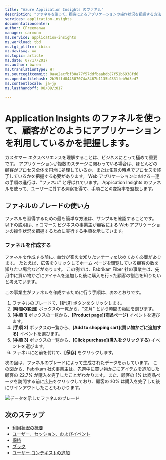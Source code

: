 ```yaml
---
title: "Azure Application Insights のファネル"
description: "ファネルを使って、顧客によるアプリケーションの操作状況を把握する方法を説明します。"
services: application-insights
documentationcenter: 
author: CFreemanwa
manager: carmonm
ms.service: application-insights
ms.workload: tbd
ms.tgt_pltfrm: ibiza
ms.devlang: na
ms.topic: article
ms.date: 07/17/2017
ms.author: bwren
ms.translationtype: HT
ms.sourcegitcommit: 0aae2acfbf30a77f57ddfbaabdb17f51b6938fd6
ms.openlocfilehash: 2b25ffd844507074a8467b1135b1331feb9d3ed7
ms.contentlocale: ja-jp
ms.lasthandoff: 08/09/2017

---
```


# <a name="discover-how-customers-are-using-your-application-with-the-application-insights-funnels"></a>Application Insights のファネルを使って、顧客がどのようにアプリケーションを利用しているかを把握します。

カスタマー エクスペリエンスを理解することは、ビジネスにとって極めて重要です。 アプリケーションが複数のステージに関わっている場合は、ほとんどの顧客がプロセス全体を円滑に処理しているか、または任意の時点でプロセスを終了しているかを把握する必要があります。 Web アプリケーションにおける一連の手順の進行は、"ファネル" と呼ばれています。 Application Insights のファネルを使って、ユーザーに対する洞察を得て、手順ごとの変換率を監視します。 

## <a name="get-started-with-the-funnels-blade"></a>ファネルのブレードの使い方
ファネルを習得するための最も簡単な方法は、サンプルを確認することです。 以下の説明は、e コマース ビジネスの事業主が顧客による Web アプリケーションの操作状況を把握するために実行する手順を示しています。  

### <a name="create-your-funnel"></a>ファネルを作成する
ファネルを作成する前に、自分が答えを知りたいテーマを決めておく必要があります。 たとえば、広告をクリックしてホーム ページを閲覧している顧客の数を知りたい場合などがあります。 この例では、Fabrikam Fiber 社の事業主は、先月中に買い物かごにアイテムを追加した後に購入を行った顧客の割合を知りたいと考えています。

この事業主がファネルを作成するために行う手順は、次のとおりです。

1. ファネルのブレードで、[新規] ボタンをクリックします。
1. **[時間の範囲]** ボックスの一覧から、"先月" という時間の範囲を選びます。 
1. **[手順 1]** ボックスの一覧から、**[Product page]\(商品ページ\)** イベントを選びます。 
1. **[手順 2]** ボックスの一覧から、**[Add to shopping cart]\(買い物かごに追加する\)** イベントを選びます。
1. **[手順 3]** ボックスの一覧から、**[Click purchase]\(購入をクリックする\)** イベントを選びます。
1. ファネルに名前を付けて、**[保存]** をクリックします。

次の図は、ファネルのブレードによって生成されたデータを示しています。 この図から、Fabrikam 社の事業主は、先週中に買い物かごにアイテムを追加した顧客の 22.7% が購入を完了したことがわかります。 また、顧客の 1% は商品ページを訪問する前に広告をクリックしており、顧客の 20% は購入を完了した後にサインアウトしたこともわかります。


![データを示したファネルのブレード](./media/app-insights-understand-usage-patterns/funnel1.png)

## <a name="next-steps"></a>次のステップ
  * [利用状況の概要](app-insights-usage-overview.md)
  * [ユーザー、セッション、およびイベント](app-insights-usage-segmentation.md)
  * [保持](app-insights-usage-retention.md)
  * [ブック](app-insights-usage-workbooks.md)
  * [ユーザー コンテキストの追加](app-insights-usage-send-user-context.md)

